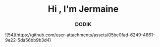 <h1 align="center">Hi , I'm Jermaine</h1>
<h3 align="center">DODIK</h3>
![54](https://github.com/user-attachments/assets/05be0fad-6249-4861-9e22-5da56bb9b3d4)

